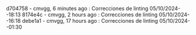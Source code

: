 d704758 - cmvgg, 6 minutes ago : Correcciones de linting 05/10/2024--18:13
8174e4c - cmvgg, 2 hours ago : Correcciones de linting 05/10/2024--16:18
debe1a1 - cmvgg, 17 hours ago : Correcciones de linting 05/10/2024--01:30
